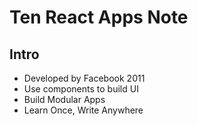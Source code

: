 # Ten React Apps Note

## Intro

-   Developed by Facebook 2011
-   Use components to build UI
-   Build Modular Apps
-   Learn Once, Write Anywhere
